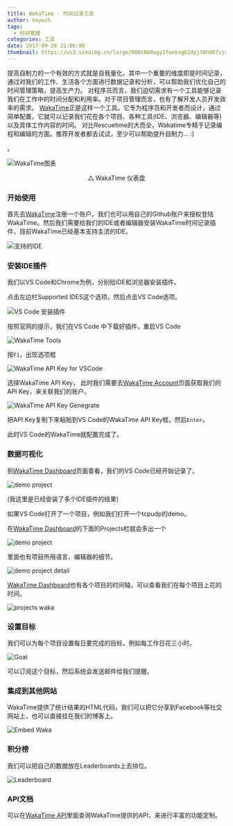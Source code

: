 ```yaml
---
title: WakaTime - 时间记录工具
author: maywzh
tags:
  - 时间管理
categories: 工具
date: 2017-09-28 21:06:00
thumbnail: https://ws3.sinaimg.cn/large/006tNbRwgy1fwekxgb2dyj30hd07ijs6.jpg # 略缩图
---
```


提高自制力的一个有效的方式就是自我量化，其中一个重要的维度即是时间记录，通过对我们的工作、生活各个方面进行数据记录和分析，可以帮助我们优化自己的时间管理策略，提高生产力。
对程序员而言，我们迫切需求有一个工具能够记录我们在工作中的时间分配和利用率。对于项目管理而言，也有了解开发人员开发效率的需求。
[WakaTime](WakaTime.com)正是这样一个工具。它专为程序员和开发者而设计，通过简单配置，它就可以记录我们花在各个项目、各种工具(IDE、浏览器、编辑器等)以及具体工作内容的时间。
对比Rescuetime的大而全，Wakatime专精于记录编程和编辑的方面。推荐开发者都去试试，至少可以帮助提升自制力... :)

<!--more-->

。

![WakaTime图表](https://ws3.sinaimg.cn/large/006tNc79gy1fvpio1scoij30wz0kqtbk.jpg)

<center>△ WakaTime 仪表盘</center>

### 开始使用

首先去[WakaTime](WakaTime.com)注册一个账户。我们也可以用自己的Github账户来授权登陆WakaTime。然后我们需要给我们的IDE或者编辑器安装WakaTime时间记录插件，目前WakaTime已经基本支持主流的IDE。

![支持的IDE](https://ws2.sinaimg.cn/large/006tNc79gy1fvpix0uen4j31fn0np7a5.jpg)

### 安装IDE插件

我们以VS Code和Chrome为例，分别给IDE和浏览器安装插件。

点击左边栏Supported IDES这个选项，然后点击VS Code选项。

![VS Code 安装插件](https://ws3.sinaimg.cn/large/006tNc79gy1fvpj4qkuoaj30up0iljtw.jpg)

按照官网的提示，我们在VS Code 中下载好插件，重启VS Code

![WakaTime Tools](https://ws2.sinaimg.cn/large/006tNc79gy1fvpj1qso27j31kw09kq6d.jpg)

按`F1`，出现选项框

![WakaTime API Key for VSCode](https://ws1.sinaimg.cn/large/006tNc79gy1fvpj4lsuimj30zg0rgjvz.jpg)

选择WakaTime API Key， 此时我们需要去[WakaTime Account](https://WakaTime.com/settings/account)页面获取我们的API Key，来关联我们的账户。

![WakaTime API Key Genegrate](https://ws2.sinaimg.cn/large/006tNc79gy1fvpj77igm0j31bc044jro.jpg)

把API Key复制下来粘贴到VS Code的WakaTime API Key框，然后`Enter`。

此时VS Code的WakaTime就配置完成了。

### 数据可视化

到[WakaTime Dashboard](https://WakaTime.com/dashboard)页面查看，我们的VS Code已经开始记录了。

![demo project](https://ws1.sinaimg.cn/large/006tNc79gy1fvpjbbgdmej30j905qq3a.jpg)

(我这里是已经安装了多个IDE插件的结果)

如果VS Code打开了一个项目，例如我们打开一个tcpudp的demo。

在[WakaTime Dashboard](https://WakaTime.com/dashboard)的下面的Projects栏就会多出一个

![demo project](https://ws1.sinaimg.cn/large/006tNc79gy1fvpjfaomjbj30fe05fwei.jpg)

里面也有项目所用语言、编辑器的细节。

![demo project detail](https://ws3.sinaimg.cn/large/006tNc79gy1fvpjv6t0y4j318p0ijjtb.jpg)

[WakaTime Dashboard](https://WakaTime.com/dashboard)也有各个项目的时间轴，可以查看我们在每个项目上花的时间。

![projects waka](https://ws4.sinaimg.cn/large/006tNc79gy1fvpjl6dl1xj30hz05a74i.jpg)

### 设置目标

我们可以为每个项目设置每日要完成的目标，例如每工作日花三小时。

![Goal](https://ws3.sinaimg.cn/large/006tNc79gy1fvpjqe00vrj319z08gt9b.jpg)

可以订阅这个目标，然后系统会发送邮件给我们提醒。

### 集成到其他网站

WakaTime提供了统计结果的HTML代码，我们可以把它分享到Facebook等社交网站上，也可以直接挂在我们的博客上。

![Embed Waka](https://ws1.sinaimg.cn/large/006tNc79gy1fvpjt8ospjj30p40jt40g.jpg)

### 积分榜

我们可以把自己的数据放在Leaderboards上去排位。

![Leaderboard](https://ws3.sinaimg.cn/large/006tNc79gy1fvpjyyw6h3j31480alq51.jpg)



### API文档

可以在[WakaTime API](https://WakaTime.com/developers)里面查询WakaTime提供的API，来进行丰富的功能定制。